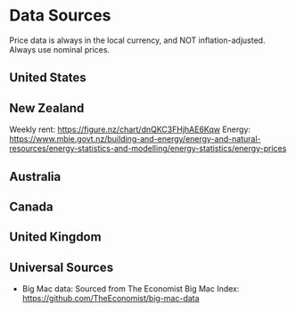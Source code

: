# Data Sources

Price data is always in the local currency, and NOT inflation-adjusted. Always use nominal prices.

## United States

## New Zealand
Weekly rent: https://figure.nz/chart/dnQKC3FHjhAE6Kqw
Energy: https://www.mbie.govt.nz/building-and-energy/energy-and-natural-resources/energy-statistics-and-modelling/energy-statistics/energy-prices

## Australia

## Canada

## United Kingdom


## Universal Sources
- Big Mac data: Sourced from The Economist Big Mac Index: https://github.com/TheEconomist/big-mac-data
